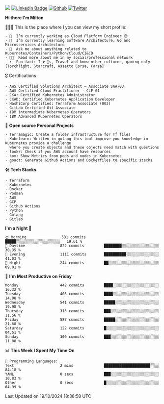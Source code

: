 ![](https://komarev.com/ghpvc/?username=miltlima&color=blueviolet) [![Linkedin Badge](https://img.shields.io/badge/-LinkedIn-blue?style=flat-square&logo=Linkedin&logoColor=white&link=https://www.linkedin.com/in/miltonlimaj/)](https://www.linkedin.com/in/miltonlimaj/) [![Github](https://img.shields.io/github/followers/miltlima?style=social)](https://github.com/miltlima?tab=followers) [![Twitter](https://img.shields.io/twitter/follow/milt_lima?style=social)](https://twitter.com/milt_lima)
 


     
**Hi there I'm Milton**

👨🏽‍💻 This is the place where I you can view my short profile:
```text
- 🔭  I’m currently working as Cloud Platform Engineer 😉
- 🌱  I’m currently learning Software Architecture, Go and Microsservices Architecture
- 💬  Ask me about anything related to Kubernetes/Containers/Python/Cloud/CI&CD
- 👨‍💻  Read more about me in my social/professional network
- ⚡  Fun fact: I ❤️ 🐶s, Travel and know other cultures, gaming only [Torchlight, Starcraft, Assetto Corsa, Forza]
```
🎖 Certifications
```text
- AWS Certified Solutions Architect – Associate SAA-03
- AWS Certified Cloud Practitioner - CLF-01
- CKA: Certified Kubernetes Administrator
- CKAD: Certified Kubernetes Application Developer
- HashiCorp Certified: Terraform Associate (003)
- GitLab Certified Git Associate
- IBM Intermediate Kubernetes Operators
- IBM Advanced Kubernetes Operators
```
📐 **Open source Personal Projects**

```text
- Terramagic: Create a folder infrastructure for Tf files
- Kubelearn: Written in golang this tool improve you knowledge in Kubernetes provide a challenge
  where you create objects and these objects need match with questions
- lookr: Check if you AWS account have resources
- kom: Show Metrics from pods and nodes in Kubernetes
- goact: Generate Github Actions and Dockerfiles to specific stacks
```
🛠 **Tech Stacks**

```text
- Terraform
- Kubernetes
- Docker
- Podman
- AWS
- GCP
- Github Actions
- Python
- Golang
- Gitlab
```         

<!--START_SECTION:waka-->
**I'm a Night 🦉** 

```text
🌞 Morning                531 commits         █████░░░░░░░░░░░░░░░░░░░░   19.61 % 
🌆 Daytime                822 commits         ████████░░░░░░░░░░░░░░░░░   30.35 % 
🌃 Evening                1111 commits        ██████████░░░░░░░░░░░░░░░   41.03 % 
🌙 Night                  244 commits         ██░░░░░░░░░░░░░░░░░░░░░░░   09.01 % 
```
📅 **I'm Most Productive on Friday** 

```text
Monday                   442 commits         ████░░░░░░░░░░░░░░░░░░░░░   16.32 % 
Tuesday                  403 commits         ████░░░░░░░░░░░░░░░░░░░░░   14.88 % 
Wednesday                541 commits         █████░░░░░░░░░░░░░░░░░░░░   19.98 % 
Thursday                 313 commits         ███░░░░░░░░░░░░░░░░░░░░░░   11.56 % 
Friday                   587 commits         █████░░░░░░░░░░░░░░░░░░░░   21.68 % 
Saturday                 122 commits         █░░░░░░░░░░░░░░░░░░░░░░░░   04.51 % 
Sunday                   300 commits         ███░░░░░░░░░░░░░░░░░░░░░░   11.08 % 
```


📊 **This Week I Spent My Time On** 

```text
💬 Programming Languages: 
Text                     2 mins              █████████████████████░░░░   84.18 % 
YAML                     0 secs              ███░░░░░░░░░░░░░░░░░░░░░░   10.83 % 
Other                    0 secs              █░░░░░░░░░░░░░░░░░░░░░░░░   04.99 % 
```


 Last Updated on 19/10/2024 18:38:58 UTC
<!--END_SECTION:waka-->
